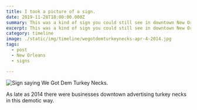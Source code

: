 ```yaml
---
title: I took a picture of a sign.
date: 2019-11-28T18:00:00.000Z
summary: This was a kind of sign you could still see in downtown New Orleans in 2014.
excerpt: This was a kind of sign you could still see in downtown New Orleans in 2014.
category: timeline
image: ./static/img/timeline/wegotdemturkeynecks-apr-4-2014.jpg
tags:
  - post
  - New Orleans
  - signs

---
```


![Sign saying We Got Dem Turkey Necks.](/static/img/timeline/wegotdemturkeynecks-apr-4-2014.jpg "Sign saying We Got Dem Turkey Necks.")

As late as 2014 there were businesses downtown advertising turkey necks in this demotic way.
